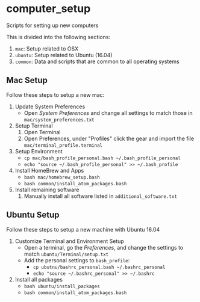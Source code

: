 # computer_setup
Scripts for setting up new computers

This is divided into the following sections:
1. `mac`: Setup related to OSX
1. `ubuntu`: Setup related to Ubuntu (16.04)
1. `common`: Data and scripts that are common to all operating systems

## Mac Setup
Follow these steps to setup a new mac:
1. Update System Preferences
   * Open *System Preferences* and change all settings to match those in `mac/system_preferences.txt`
1. Setup Terminal
   1. Open Terminal
   1. Open Preferences, under "Profiles" click the gear and import the file `mac/terminal_profile.terminal`
1. Setup Environment
   * `cp mac/bash_profile_personal.bash ~/.bash_profile_personal`
   * `echo "source ~/.bash_profile_personal" >> ~/.bash_profile`
1. Install HomeBrew and Apps
   * `bash mac/homebrew_setup.bash`
   * `bash common/install_atom_packages.bash`
1. Install remaining software
   1. Manually install all software listed in `additional_software.txt`

## Ubuntu Setup
Follow these steps to setup a new machine with Ubuntu 16.04
1. Customize Terminal and Environment Setup
   * Open a terminal, go the *Preferences*, and change the settings to match `ubuntu/Terminal/setup.txt`
   * Add the personal settings to `bash_profile`:
      * `cp ubutnu/bashrc_personal.bash ~/.bashrc_personal`
      * `echo "source ~/.bashrc_personal" >> ~/.bashrc`
1. Install all packages
   * `bash ubuntu/install_packages`
   * `bash common/install_atom_packages.bash`
